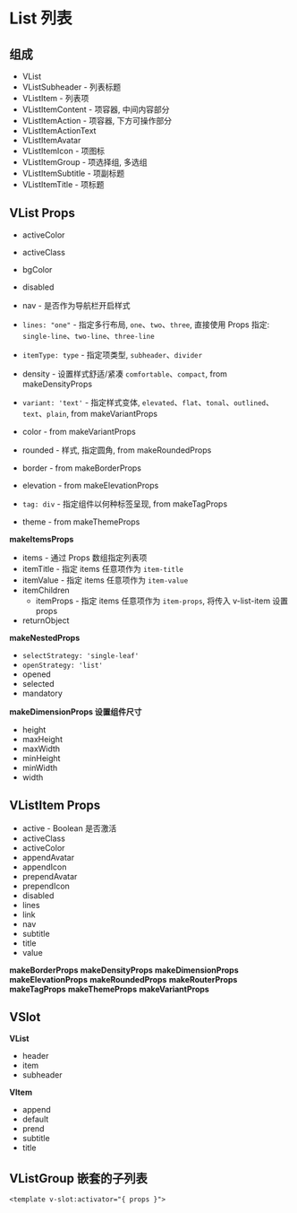 # List 列表

## 组成

- VList
- VListSubheader - 列表标题
- VListItem - 列表项
- VListItemContent - 项容器, 中间内容部分
- VListItemAction - 项容器, 下方可操作部分
- VListItemActionText
- VListItemAvatar
- VListItemIcon - 项图标
- VListItemGroup - 项选择组, 多选组
- VListItemSubtitle - 项副标题
- VListItemTitle - 项标题

## VList Props

- activeColor
- activeClass
- bgColor
- disabled
- nav - 是否作为导航栏开启样式
- `lines: "one"` - 指定多行布局, `one`、`two`、`three`, 直接使用 Props 指定: `single-line`、`two-line`、`three-line`
- `itemType: type` - 指定项类型, `subheader`、`divider`

- density - 设置样式舒适/紧凑 `comfortable`、`compact`, from makeDensityProps
- `variant: 'text'` - 指定样式变体, `elevated`、`flat`、`tonal`、`outlined`、`text`、`plain`, from makeVariantProps
- color - from makeVariantProps
- rounded - 样式, 指定圆角, from makeRoundedProps
- border - from makeBorderProps
- elevation - from makeElevationProps
- `tag: div` - 指定组件以何种标签呈现, from makeTagProps
- theme - from makeThemeProps

**makeItemsProps**

- items - 通过 Props 数组指定列表项
- itemTitle - 指定 items 任意项作为 `item-title`
- itemValue - 指定 items 任意项作为 `item-value`
- itemChildren
	+ itemProps - 指定 items 任意项作为 `item-props`, 将传入 v-list-item 设置 props
- returnObject

**makeNestedProps**

- `selectStrategy: 'single-leaf'`
- `openStrategy: 'list'`
- opened
- selected
- mandatory

**makeDimensionProps 设置组件尺寸**

- height
- maxHeight
- maxWidth
- minHeight
- minWidth
- width

## VListItem Props

- active - Boolean 是否激活
- activeClass
- activeColor
- appendAvatar
- appendIcon
- prependAvatar
- prependIcon
- disabled
- lines
- link
- nav
- subtitle
- title
- value

**makeBorderProps**
**makeDensityProps**
**makeDimensionProps**
**makeElevationProps**
**makeRoundedProps**
**makeRouterProps**
**makeTagProps**
**makeThemeProps**
**makeVariantProps**

## VSlot

**VList**

- header
- item
- subheader

**VItem**

- append
- default
- prend
- subtitle
- title

## VListGroup 嵌套的子列表

	<template v-slot:activator="{ props }">

